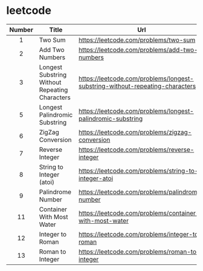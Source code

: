 # leetcode

| Number | Title                                          | Url                                                                            |
| :----: | ---------------------------------------------- | ------------------------------------------------------------------------------ |
| 1      | Two Sum                                        | <https://leetcode.com/problems/two-sum>                                        |
| 2      | Add Two Numbers                                | <https://leetcode.com/problems/add-two-numbers>                                |
| 3      | Longest Substring Without Repeating Characters | <https://leetcode.com/problems/longest-substring-without-repeating-characters> |
| 5      | Longest Palindromic Substring                  | <https://leetcode.com/problems/longest-palindromic-substring>                  |
| 6      | ZigZag Conversion                              | <https://leetcode.com/problems/zigzag-conversion>                              |
| 7      | Reverse Integer                                | <https://leetcode.com/problems/reverse-integer>                                |
| 8      | String to Integer (atoi)                       | <https://leetcode.com/problems/string-to-integer-atoi>                         |
| 9      | Palindrome Number                              | <https://leetcode.com/problems/palindrome-number>                              |
| 11     | Container With Most Water                      | <https://leetcode.com/problems/container-with-most-water>                      |
| 12     | Integer to Roman                               | <https://leetcode.com/problems/integer-to-roman>                               |
| 13     | Roman to Integer                               | <https://leetcode.com/problems/roman-to-integer>                               |
